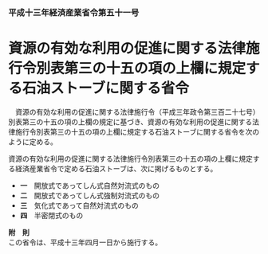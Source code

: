 ### 平成十三年経済産業省令第五十一号  
# 資源の有効な利用の促進に関する法律施行令別表第三の十五の項の上欄に規定する石油ストーブに関する省令  
　資源の有効な利用の促進に関する法律施行令（平成三年政令第三百二十七号）別表第三の十五の項の上欄の規定に基づき、資源の有効な利用の促進に関する法律施行令別表第三の十五の項の上欄に規定する石油ストーブに関する省令を次のように定める。  
  
資源の有効な利用の促進に関する法律施行令別表第三の十五の項の上欄に規定する経済産業省令で定める石油ストーブは、次に掲げるものとする。  
* **一**　開放式であってしん式自然対流式のもの  
* **二**　開放式であってしん式強制対流式のもの  
* **三**　気化式であって自然対流式のもの  
* **四**　半密閉式のもの  
  
**附　則**  
この省令は、平成十三年四月一日から施行する。  
  
